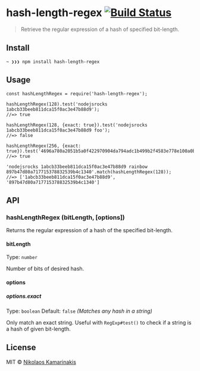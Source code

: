 # hash-length-regex [![Build Status](https://travis-ci.org/k4m4/hash-length-regex.svg?branch=master)](https://travis-ci.org/k4m4/hash-length-regex)

> Retrieve the regular expression of a hash of specified bit-length.


## Install

```
~ ❯❯❯ npm install hash-length-regex
```


## Usage

```
const hashLengthRegex = require('hash-length-regex');

hashLengthRegex(128).test('nodejsrocks 1abcb33beeb811dca15f0ac3e47b88d9');
//=> true

hashLengthRegex(128, {exact: true}).test('nodejsrocks 1abcb33beeb811dca15f0ac3e47b88d9 foo');
//=> false

hashLengthRegex(256, {exact: true}).test('4696a780a2051b5a0f422970904da794adc1b499b2f4583e778e100a0bdd79cc');
//=> true

'nodejsrocks 1abcb33beeb811dca15f0ac3e47b88d9 rainbow 897b47d80a717715378832539b4c1340'.match(hashLengthRegex(128));
//=> ['1abcb33beeb811dca15f0ac3e47b88d9', '897b47d80a717715378832539b4c1340']
```


## API

### hashLengthRegex (bitLength, [options])

Returns the regular expression of a hash of the specified bit-length.

#### bitLength

Type: `number`

Number of bits of desired hash.

#### options

##### options.exact

Type: `boolean`
Default: `false` *(Matches any hash in a string)*

Only match an exact string. Useful with `RegExp#test()` to check if a string is a hash of given bit-length.


## License

MIT © [Nikolaos Kamarinakis](https://nikolaskama.me)